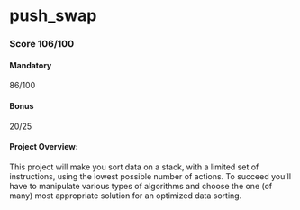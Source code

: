 # push_swap

### Score 106/100
#### Mandatory
86/100

#### Bonus
20/25

#### Project Overview:
This project will make you sort data on a stack, with a limited set of instructions, using the lowest possible number of actions. To succeed you’ll have to manipulate various types of algorithms and choose the one (of many) most appropriate solution for an optimized data sorting.
